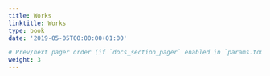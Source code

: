 ```yaml
---
title: Works
linktitle: Works
type: book
date: '2019-05-05T00:00:00+01:00'

# Prev/next pager order (if `docs_section_pager` enabled in `params.toml`)
weight: 3
---
```

